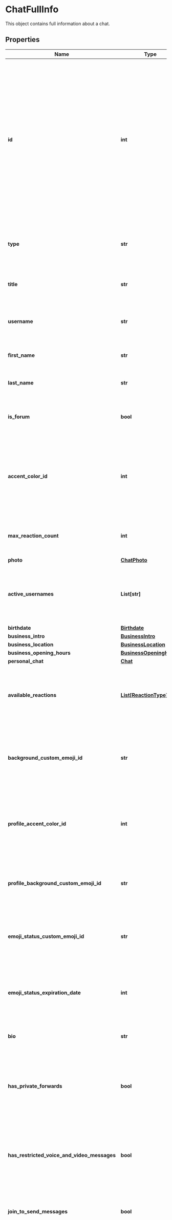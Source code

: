 # ChatFullInfo

This object contains full information about a chat.

## Properties

Name | Type | Description | Notes
------------ | ------------- | ------------- | -------------
**id** | **int** | Unique identifier for this chat. This number may have more than 32 significant bits and some programming languages may have difficulty/silent defects in interpreting it. But it has at most 52 significant bits, so a signed 64-bit integer or double-precision float type are safe for storing this identifier. | 
**type** | **str** | Type of the chat, can be either “private”, “group”, “supergroup” or “channel” | 
**title** | **str** | *Optional*. Title, for supergroups, channels and group chats | [optional] 
**username** | **str** | *Optional*. Username, for private chats, supergroups and channels if available | [optional] 
**first_name** | **str** | *Optional*. First name of the other party in a private chat | [optional] 
**last_name** | **str** | *Optional*. Last name of the other party in a private chat | [optional] 
**is_forum** | **bool** | *Optional*. *True*, if the supergroup chat is a forum (has [topics](https://telegram.org/blog/topics-in-groups-collectible-usernames#topics-in-groups) enabled) | [optional] [default to True]
**accent_color_id** | **int** | Identifier of the accent color for the chat name and backgrounds of the chat photo, reply header, and link preview. See [accent colors](https://core.telegram.org/bots/api/#accent-colors) for more details. | 
**max_reaction_count** | **int** | The maximum number of reactions that can be set on a message in the chat | 
**photo** | [**ChatPhoto**](ChatPhoto.md) |  | [optional] 
**active_usernames** | **List[str]** | *Optional*. If non-empty, the list of all [active chat usernames](https://telegram.org/blog/topics-in-groups-collectible-usernames#collectible-usernames); for private chats, supergroups and channels | [optional] 
**birthdate** | [**Birthdate**](Birthdate.md) |  | [optional] 
**business_intro** | [**BusinessIntro**](BusinessIntro.md) |  | [optional] 
**business_location** | [**BusinessLocation**](BusinessLocation.md) |  | [optional] 
**business_opening_hours** | [**BusinessOpeningHours**](BusinessOpeningHours.md) |  | [optional] 
**personal_chat** | [**Chat**](Chat.md) |  | [optional] 
**available_reactions** | [**List[ReactionType]**](ReactionType.md) | *Optional*. List of available reactions allowed in the chat. If omitted, then all [emoji reactions](https://core.telegram.org/bots/api/#reactiontypeemoji) are allowed. | [optional] 
**background_custom_emoji_id** | **str** | *Optional*. Custom emoji identifier of the emoji chosen by the chat for the reply header and link preview background | [optional] 
**profile_accent_color_id** | **int** | *Optional*. Identifier of the accent color for the chat&#39;s profile background. See [profile accent colors](https://core.telegram.org/bots/api/#profile-accent-colors) for more details. | [optional] 
**profile_background_custom_emoji_id** | **str** | *Optional*. Custom emoji identifier of the emoji chosen by the chat for its profile background | [optional] 
**emoji_status_custom_emoji_id** | **str** | *Optional*. Custom emoji identifier of the emoji status of the chat or the other party in a private chat | [optional] 
**emoji_status_expiration_date** | **int** | *Optional*. Expiration date of the emoji status of the chat or the other party in a private chat, in Unix time, if any | [optional] 
**bio** | **str** | *Optional*. Bio of the other party in a private chat | [optional] 
**has_private_forwards** | **bool** | *Optional*. *True*, if privacy settings of the other party in the private chat allows to use &#x60;tg://user?id&#x3D;&lt;user_id&gt;&#x60; links only in chats with the user | [optional] [default to True]
**has_restricted_voice_and_video_messages** | **bool** | *Optional*. *True*, if the privacy settings of the other party restrict sending voice and video note messages in the private chat | [optional] [default to True]
**join_to_send_messages** | **bool** | *Optional*. *True*, if users need to join the supergroup before they can send messages | [optional] [default to True]
**join_by_request** | **bool** | *Optional*. *True*, if all users directly joining the supergroup without using an invite link need to be approved by supergroup administrators | [optional] [default to True]
**description** | **str** | *Optional*. Description, for groups, supergroups and channel chats | [optional] 
**invite_link** | **str** | *Optional*. Primary invite link, for groups, supergroups and channel chats | [optional] 
**pinned_message** | [**Message**](Message.md) |  | [optional] 
**permissions** | [**ChatPermissions**](ChatPermissions.md) |  | [optional] 
**accepted_gift_types** | [**AcceptedGiftTypes**](AcceptedGiftTypes.md) |  | 
**can_send_paid_media** | **bool** | *Optional*. *True*, if paid media messages can be sent or forwarded to the channel chat. The field is available only for channel chats. | [optional] [default to True]
**slow_mode_delay** | **int** | *Optional*. For supergroups, the minimum allowed delay between consecutive messages sent by each unprivileged user; in seconds | [optional] 
**unrestrict_boost_count** | **int** | *Optional*. For supergroups, the minimum number of boosts that a non-administrator user needs to add in order to ignore slow mode and chat permissions | [optional] 
**message_auto_delete_time** | **int** | *Optional*. The time after which all messages sent to the chat will be automatically deleted; in seconds | [optional] 
**has_aggressive_anti_spam_enabled** | **bool** | *Optional*. *True*, if aggressive anti-spam checks are enabled in the supergroup. The field is only available to chat administrators. | [optional] [default to True]
**has_hidden_members** | **bool** | *Optional*. *True*, if non-administrators can only get the list of bots and administrators in the chat | [optional] [default to True]
**has_protected_content** | **bool** | *Optional*. *True*, if messages from the chat can&#39;t be forwarded to other chats | [optional] [default to True]
**has_visible_history** | **bool** | *Optional*. *True*, if new chat members will have access to old messages; available only to chat administrators | [optional] [default to True]
**sticker_set_name** | **str** | *Optional*. For supergroups, name of the group sticker set | [optional] 
**can_set_sticker_set** | **bool** | *Optional*. *True*, if the bot can change the group sticker set | [optional] [default to True]
**custom_emoji_sticker_set_name** | **str** | *Optional*. For supergroups, the name of the group&#39;s custom emoji sticker set. Custom emoji from this set can be used by all users and bots in the group. | [optional] 
**linked_chat_id** | **int** | *Optional*. Unique identifier for the linked chat, i.e. the discussion group identifier for a channel and vice versa; for supergroups and channel chats. This identifier may be greater than 32 bits and some programming languages may have difficulty/silent defects in interpreting it. But it is smaller than 52 bits, so a signed 64 bit integer or double-precision float type are safe for storing this identifier. | [optional] 
**location** | [**ChatLocation**](ChatLocation.md) |  | [optional] 

## Example

```python
from tele_rest.models.chat_full_info import ChatFullInfo

# TODO update the JSON string below
json = "{}"
# create an instance of ChatFullInfo from a JSON string
chat_full_info_instance = ChatFullInfo.from_json(json)
# print the JSON string representation of the object
print(ChatFullInfo.to_json())

# convert the object into a dict
chat_full_info_dict = chat_full_info_instance.to_dict()
# create an instance of ChatFullInfo from a dict
chat_full_info_from_dict = ChatFullInfo.from_dict(chat_full_info_dict)
```
[[Back to Model list]](../README.md#documentation-for-models) [[Back to API list]](../README.md#documentation-for-api-endpoints) [[Back to README]](../README.md)


